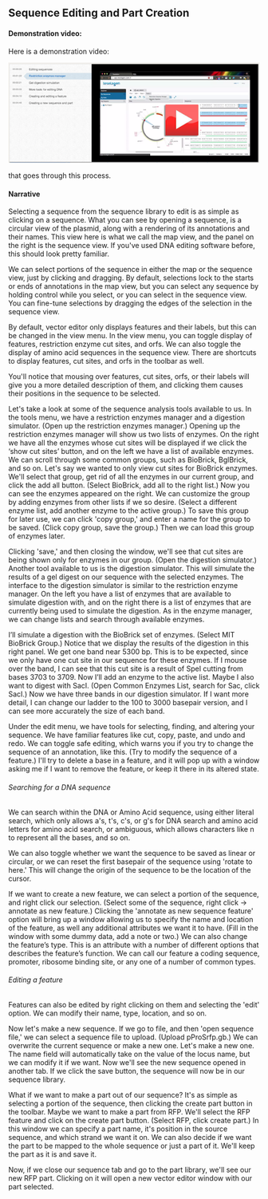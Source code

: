 ## Sequence Editing and Part Creation

#### Demonstration video:

Here is a demonstration video:

[![Video2](../../images/video2.png)](https://www.youtube.com/watch?v=R2nSnvTXrpo)

that goes through this process.


#### Narrative

Selecting a sequence from the sequence library to edit is as simple as clicking on a sequence.
What you can see by opening a sequence, is a circular view of the plasmid, along with a rendering of its annotations and their names. This view here is what we call the map view, and the panel on the right is the sequence view. If you've used DNA editing software before, this should look pretty familiar.

We can select portions of the sequence in either the map or the sequence view, just by clicking and dragging. By default, selections lock to the starts or ends of annotations in the map view, but you can select any sequence by holding control while you select, or you can select in the sequence view. You can fine-tune selections by dragging the edges of the selection in the sequence view.

By default, vector editor only displays features and their labels, but this can be changed in the view menu. In the view menu, you can toggle display of features, restriction enzyme cut sites, and orfs. We can also toggle the display of amino acid sequences in the sequence view. There are shortcuts to display features, cut sites, and orfs in the toolbar as well.

You'll notice that mousing over features, cut sites, orfs, or their labels will give you a more detailed description of them, and clicking them causes their positions in the sequence to be selected. 

Let's take a look at some of the sequence analysis tools available to us. In the tools menu, we have a restriction enzymes manager and a digestion simulator. (Open up the restriction enzymes manager.) Opening up the restriction enzymes manager will show us two lists of enzymes. On the right we have all the enzymes whose cut sites will be displayed if we click the ‘show cut sites’ button, and on the left we have a list of available enzymes. We can scroll through some common groups, such as BioBrick, BglBrick, and so on. Let's say we wanted to only view cut sites for BioBrick enzymes. We'll select that group, get rid of all the enzymes in our current group, and click the add all button. (Select BioBrick, add all to the right list.) Now you can see the enzymes appeared on the right. We can customize the group by adding enzymes from other lists if we so desire. (Select a different enzyme list, add another enzyme to the active group.) To save this group for later use, we can click 'copy group,' and enter a name for the group to be saved. (Click copy group, save the group.) Then we can load this group of enzymes later.

Clicking 'save,' and then closing the window, we'll see that cut sites are being shown only for enzymes in our group. (Open the digestion simulator.) Another tool available to us is the digestion simulator. This will simulate the results of a gel digest on our sequence with the selected enzymes. The interface to the digestion simulator is similar to the restriction enzyme manager. On the left you have a list of enzymes that are available to simulate digestion with, and on the right there is a list of enzymes that are currently being used to simulate the digestion. As in the enzyme manager, we can change lists and search through available enzymes.

I’ll simulate a digestion with the BioBrick set of enzymes. (Select MIT BioBrick Group.) Notice that we display the results of the digestion in this right panel. We get one band near 5300 bp. This is to be expected, since we only have one cut site in our sequence for these enzymes. If I mouse over the band, I can see that this cut site is a result of SpeI cutting from bases 3703 to 3709. Now I’ll add an enzyme to the active list. Maybe I also want to digest with SacI. (Open Common Enzymes List, search for Sac, click SacI.) Now we have three bands in our digestion simulator. If I want more detail, I can change our ladder to the 100 to 3000 basepair version, and I can see more accurately the size of each band.

Under the edit menu, we have tools for selecting, finding, and altering your sequence. We have familiar features like cut, copy, paste, and undo and redo. We can toggle safe editing, which warns you if you try to change the sequence of an annotation, like this. (Try to modify the sequence of a feature.) I'll try to delete a base in a feature, and it will pop up with a window asking me if I want to remove the feature, or keep it there in its altered state.

###### Searching for a DNA sequence
We can search within the DNA or Amino Acid sequence, using either literal search, which only allows a's, t's, c's, or g's for DNA search and amino acid letters for amino acid search, or ambiguous, which allows characters like n to represent all the bases, and so on.

We can also toggle whether we want the sequence to be saved as linear or circular, or we can reset the first basepair of the sequence using 'rotate to here.' This will change the origin of the sequence to be the location of the cursor.

If we want to create a new feature, we can select a portion of the sequence, and right click our selection. (Select some of the sequence, right click -> annotate as new feature.) Clicking the 'annotate as new sequence feature' option will bring up a window allowing us to specify the name and location of the feature, as well any additional attributes we want it to have. (Fill in the window with some dummy data, add a note or two.) We can also change the feature’s type. This is an attribute with a number of different options that describes the feature’s function. We can call our feature a coding sequence, promoter, ribosome binding site, or any one of a number of common types.

###### Editing a feature
Features can also be edited by right clicking on them and selecting the 'edit' option. We can modify their name, type, location, and so on.

Now let's make a new sequence. If we go to file, and then 'open sequence file,' we can select a sequence file to upload. (Upload pProSrfp.gb.) We can overwrite the current sequence or make a new one. Let's make a new one. The name field will automatically take on the value of the locus name, but we can modify it if we want. Now we'll see the new sequence opened in another tab. If we click the save button, the sequence will now be in our sequence library.

What if we want to make a part out of our sequence? It's as simple as selecting a portion of the sequence, then clicking the create part button in the toolbar. Maybe we want to make a part from RFP. We'll select the RFP feature and click on the create part button. (Select RFP, click create part.) In this window we can specify a part name, it's position in the source sequence, and which strand we want it on. We can also decide if we want the part to be mapped to the whole sequence or just a part of it. We'll keep the part as it is and save it.

Now, if we close our sequence tab and go to the part library, we'll see our new RFP part. Clicking on it will open a new vector editor window with our part selected.


